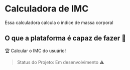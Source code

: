 # Calculadora de IMC
<p align="justify">Essa calculadora calcula o índice de massa corporal</p>

## O que a plataforma é capaz de fazer :checkered_flag:

:trophy: Calcular o IMC do usuário!


> Status do Projeto: Em desenvolvimento :warning:


